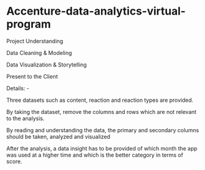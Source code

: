 # Accenture-data-analytics-virtual-program

Project Understanding

Data Cleaning & Modeling

Data Visualization & Storytelling

Present to the Client


Details: -

Three datasets such as content, reaction and reaction types are provided.

By taking the dataset, remove the columns and rows which are not relevant to the analysis.

By reading and understanding the data, the primary and secondary columns should be taken, analyzed and visualized

After the analysis, a data insight has to be provided of which month the app was used at a higher time and which is the better category in terms of score.
